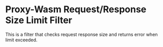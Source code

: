 # Proxy-Wasm Request/Response Size Limit Filter

This is a filter that checks request response size and returns error when limit exceeded.
